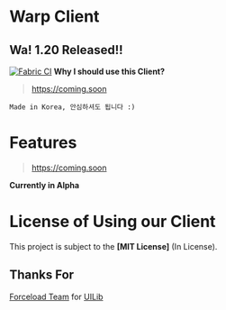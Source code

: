 # Warp Client
## Wa! 1.20 Released!!
[![Fabric CI](https://github.com/copecone/warp/actions/workflows/github-action.yml/badge.svg)](https://github.com/copecone/warp/actions/workflows/github-action.yml)
**Why I should use this Client?**
> https://coming.soon

``Made in Korea, 안심하셔도 됩니다 :)``

# Features
> https://coming.soon

**Currently in Alpha**

# License of Using our Client
This project is subject to the **[MIT License]** (In License).

## Thanks For
[Forceload Team](https://github.com/forceload) for [UILib](https://github.com/forceload/UILib)
